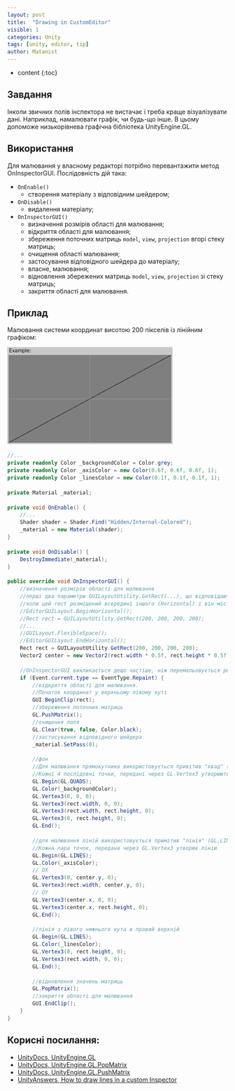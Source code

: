 ```yaml
---
layout: post 
title:  "Drawing in CustomEditor"
visible: 1 
categories: Unity 
tags: [unity, editor, tip]
author: Matanist
---
```


* content 
  {:toc}

## Завдання

Інколи звичних полів інспектора не вистачає і треба краще візуалізувати дані. Наприклад, намалювати графік, чи будь-що
інше. В цьому допоможе низькорівнева графічна бібліотека UnityEngine.GL.
  
  
  
  
  
## Використання

Для малювання у власному редакторі потрібно перевантажити метод OnInspectorGUI. Послідовність дій така:

- ```OnEnable()```
    - створення матеріалу з відповідним шейдером;
- ```OnDisable()```
    - видалення матеріалу;
- ```OnInspectorGUI()```
    - визначення розмірів області для малювання;
    - відкриття області для малювання;
    - збереження поточних матриць ```model```, ```view```, ```projection``` вгорі стеку матриць;
    - очищення області малювання;
    - застосування відповідного шейдера до матеріалу;
    - власне, малювання;
    - відновлення збережених матриць ```model```, ```view```, ```projection``` зі стеку матриць;
    - закриття області для малювання.

## Приклад

Малювання системи координат висотою 200 пікселів із лінійним графіком:

![Example](/assets/2021-04-20-drawing-in-custom-editor-0.png)

```c#
//...
private readonly Color _backgroundColor = Color.grey;
private readonly Color _axisColor = new Color(0.6f, 0.6f, 0.6f, 1);
private readonly Color _linesColor = new Color(0.1f, 0.1f, 0.1f, 1);

private Material _material;

private void OnEnable() {
    //...
    Shader shader = Shader.Find("Hidden/Internal-Colored");
    _material = new Material(shader);
}

private void OnDisable() {
    DestroyImmediate(_material);
}

public override void OnInspectorGUI() {
    //визначення розмірів області для малювання
    //перші два параметри GUILayoutUtility.GetRect(...), що відповідають за ширину, будуть використовуватись лише тоді, 
    //коли цей rect розміщений всередині іншого (Horizontal) і він містить FlexibleSpace. Інакше блок розтягнеться по ширині.
    //EditorGUILayout.BeginHorizontal();
    //Rect rect = GUILayoutUtility.GetRect(200, 200, 200, 200);
    //...
    //GUILayout.FlexibleSpace();
    //EditorGUILayout.EndHorizontal();
    Rect rect = GUILayoutUtility.GetRect(200, 200, 200, 200);
    Vector2 center = new Vector2(rect.width * 0.5f, rect.height * 0.5f);

    //OnInspectorGUI викликається дещо частіше, ніж перемальовується редактор, тому потрібна додаткова перевірка
    if (Event.current.type == EventType.Repaint) {
        //відкриття області для малювання. 
        //Початок координат у верхньому лівому куті
        GUI.BeginClip(rect);
        //збереження поточних матриць
        GL.PushMatrix();
        //очищення поля
        GL.Clear(true, false, Color.black);
        //застосування відповідного шейдера
        _material.SetPass(0);

        //фон
        //Для малювання прямокутника використовується привітив "квад" (GL.QUADS).
        //Кожні 4 послідовні точки, передані через GL.Vertex3 утворюють окремий квад.
        GL.Begin(GL.QUADS);
        GL.Color(_backgroundColor);
        GL.Vertex3(0, 0, 0);
        GL.Vertex3(rect.width, 0, 0);
        GL.Vertex3(rect.width, rect.height, 0);
        GL.Vertex3(0, rect.height, 0);
        GL.End();
        
        //для малювання ліній використовується примітив "лінія" (GL.LINES).
        //Кожна пара точок, передана через GL.Vertex3 утворює лінію
        GL.Begin(GL.LINES);        
        GL.Color(_axisColor);
        // OX
        GL.Vertex3(0, center.y, 0);
        GL.Vertex3(rect.width, center.y, 0);
        // OY
        GL.Vertex3(center.x, 0, 0);
        GL.Vertex3(center.x, rect.height, 0);
        GL.End();

        //лінія з лівого нижнього кута в правий верхній
        GL.Begin(GL.LINES);
        GL.Color(_linesColor);
        GL.Vertex3(0, rect.height, 0);
        GL.Vertex3(rect.width, 0, 0);
        GL.End();

        //відновлення значень матриць
        GL.PopMatrix();
        //закриття області для малювання
        GUI.EndClip();
    }
}
```

## Корисні посилання:

- [UnityDocs, UnityEngine.GL](https://docs.unity3d.com/ScriptReference/GL.html)  
- [UnityDocs, UnityEngine.GL.PopMatrix](https://docs.unity3d.com/ScriptReference/GL.PopMatrix.html)  
- [UnityDocs, UnityEngine.GL.PushMatrix](https://docs.unity3d.com/ScriptReference/GL.PushMatrix.html)  
- [UnityAnswers, How to draw lines in a custom Inspector](https://answers.unity.com/questions/1360515/how-do-i-draw-lines-in-a-custom-inspector.html)  